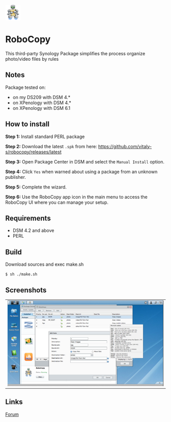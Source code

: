![logo](src/target/ui/images/icon_48.png)

# RoboCopy
This third-party Synology Package simplifies the process organize photo/video files by rules

## Notes

Package tested on:
- on my DS209 with DSM 4.*
- on XPenology with DSM 4.*
- on XPenology with DSM 6.1


## How to install

**Step 1:** Install standard PERL package

**Step 2:** Download the latest `.spk` from here: https://github.com/vitaly-s/robocopy/releases/latest

**Step 3:** Open Package Center in DSM and select the `Manual Install` option.

**Step 4:** Click `Yes` when warned about using a package from an unknown publisher.

**Step 5:** Complete the wizard.

**Step 6:** Use the RoboCopy app icon in the main menu to access the RoboCopy UI where you can manage your setup.


## Requirements

* DSM 4.2 and above
* PERL


## Build
Download sources and exec make.sh
```
$ sh ./make.sh
```


## Screenshots

<table>
    <tr>
        <td>
            <img alt="scr1" src="ScreenShot.png">
        </td>
    </tr>
</table>


## Links
[Forum](https://www.diskstation.ru/viewtopic.php?f=18&t=1009)

